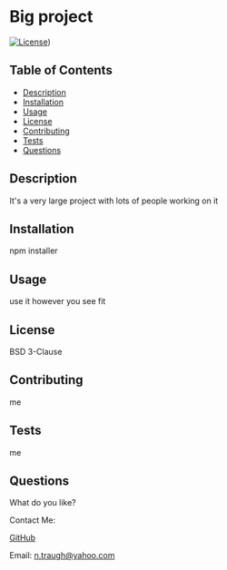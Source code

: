 # Big project
  [![License](https://img.shields.io/badge/License-BSD_3--Clause-blue.svg)](https://opensource.org/licenses/BSD-3-Clause))

  ## Table of Contents
  - [Description](#-escription)
  - [Installation](#-Installation)
  - [Usage](#-Usage)
  - [License](#-License)
  - [Contributing](#-Contributing)
  - [Tests](#-Tests)
  - [Questions](#-Questions)

  ## Description
  It's a very large project with lots of people working on it

  ## Installation
  npm installer

  ## Usage
  use it however you see fit

  ## License
  BSD 3-Clause

  ## Contributing
  me

  ## Tests
  me

  ## Questions
  What do you like?

  Contact Me:

  [GitHub](https://github.com/ntraugh)

  Email: n.traugh@yahoo.com


